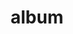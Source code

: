 ---
layout: album
resource: facebook
title: "album"
description: "masonry"
active: gallery
header-img: "img/gallery-bg.jpg"
album-title: "my 9th album"
images:
  - image_path: TranThiQuynhMy/13/8044595185583645_448588318_8044608672248963_8869276360363223249_n.jpg
  - image_path: TranThiQuynhMy/13/8044595212250309_448401656_8044608708915626_3066922046307420270_n.jpg
  - image_path: TranThiQuynhMy/13/8044595272250303_448401197_8044609015582262_5102592244613277231_n.jpg
  - image_path: TranThiQuynhMy/13/8044595305583633_448399668_8044609065582257_4099803891599664241_n.jpg
  - image_path: TranThiQuynhMy/13/8044595352250295_448397609_8044609195582244_7571091862048980679_n.jpg
  - image_path: TranThiQuynhMy/13/8044595375583626_448590402_8044609265582237_4866274469078794620_n.jpg
  - image_path: TranThiQuynhMy/13/8044595432250287_448591495_8044609412248889_4526403800547972643_n.jpg
  - image_path: TranThiQuynhMy/13/8044595455583618_448592423_8044609435582220_928277237927408619_n.jpg
  - image_path: TranThiQuynhMy/13/8044595528916944_448403909_8044609568915540_5833598249132345520_n.jpg
---